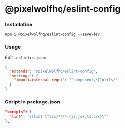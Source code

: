 # @pixelwolfhq/eslint-config

### Installation

`npm i @pixelwolfhq/eslint-config --save-dev`

### Usage

Edit `.eslintrc.json`:

```json
{
  "extends": "@pixelwolfhq/eslint-config",
  "settings": {
    "import/internal-regex": "^components/|^utils/"
  }
}
```

### Script in package.json

```json
"scripts": {
  "lint": "eslint \"src/**/*.{js,jsx,ts,tsx}\""
},
```
